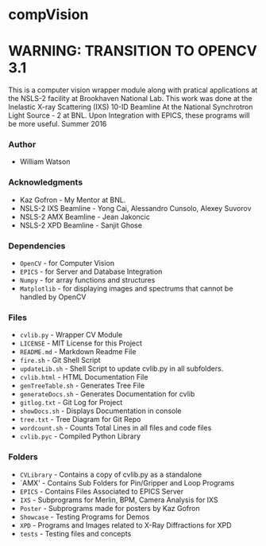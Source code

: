 # compVision #
# WARNING: TRANSITION TO OPENCV 3.1 #
This is a computer vision wrapper module along with pratical applications at the NSLS-2 facility at Brookhaven National Lab.
This work was done at the Inelastic X-ray Scattering (IXS) 10-ID Beamline At the National Synchrotron Light Source - 2 at BNL. Upon Integration with EPICS, these programs will be more useful.
Summer 2016

### Author ###
* William Watson

### Acknowledgments ###
* Kaz Gofron - My Mentor at BNL. 
* NSLS-2 IXS Beamline - Yong Cai, Alessandro Cunsolo, Alexey Suvorov
* NSLS-2 AMX Beamline - Jean Jakoncic
* NSLS-2 XPD Beamline - Sanjit Ghose

### Dependencies ###
* `OpenCV` - for Computer Vision
* `EPICS` - for Server and Database Integration
* `Numpy` - for array functions and structures
* `Matplotlib` - for displaying images and spectrums that cannot be handled by OpenCV

### Files ###
* `cvlib.py` - Wrapper CV Module
* `LICENSE` - MIT License for this Project
* `README.md` - Markdown Readme File
* `fire.sh` - Git Shell Script
* `updateLib.sh` - Shell Script to update cvlib.py in all subfolders.
* `cvlib.html` - HTML Documentation File
* `genTreeTable.sh` - Generates Tree File
* `generateDocs.sh` - Generates Documentation for cvlib
* `gitlog.txt` - Git Log for Project
* `showDocs.sh` - Displays Documentation in console
* `tree.txt` - Tree Diagram for Git Repo
* `wordcount.sh` - Counts Total Lines in all files and code files
* `cvlib.pyc` - Compiled Python Library

### Folders ###
* `CVLibrary` - Contains a copy of cvlib.py as a standalone
* `AMX' - Contains Sub Folders for Pin/Gripper and Loop Programs
* `EPICS` - Contains Files Associated to EPICS Server
* `IXS` - Subprograms for Merlin, BPM, Camera Analysis for IXS
* `Poster` - Subprograms made for posters by Kaz Gofron
* `Showcase` - Testing Programs for Demos
* `XPD` - Programs and Images related to X-Ray Diffractions for XPD
* `tests` - Testing files and concepts
